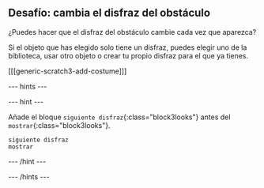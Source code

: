 ## Desafío: cambia el disfraz del obstáculo

¿Puedes hacer que el disfraz del obstáculo cambie cada vez que aparezca?

Si el objeto que has elegido solo tiene un disfraz, puedes elegir uno de la biblioteca, usar otro objeto o crear tu propio disfraz para el que ya tienes.

[[[generic-scratch3-add-costume]]]

--- hints ---

--- hint ---

Añade el bloque `siguiente disfraz`{:class="block3looks"} antes del `mostrar`{:class="block3looks"}.

```blocks3
siguiente disfraz
mostrar
```

--- /hint ---

--- /hints ---


